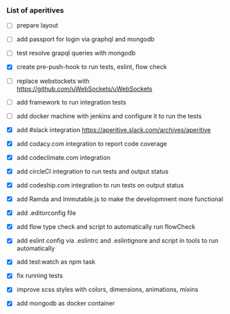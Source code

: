 ### List of aperitives

- [ ] prepare layout
- [ ] add passport for login via graphql and mongodb
- [ ] test resolve grapql queries with mongodb
- [x] create pre-push-hook to run tests, eslint, flow check
- [ ] replace webstockets with https://github.com/uWebSockets/uWebSockets
- [ ] add framework to run integration tests
- [ ] add docker machine with jenkins and configure it to run the tests
- [x] add #slack integration https://aperitive.slack.com/archives/aperitive
- [x] add codacy.com integration to report code coverage
- [x] add codeclimate.com integration
- [x] add circleCI integration to run tests and output status
- [x] add codeship.com integration to run tests on output status
- [x] add Ramda and Immutable.js to make the developmnent more functional
- [x] add .editorconfig file
- [x] add flow type check and script to automatically run flowCheck
- [x] add eslint config via .eslintrc and .eslintignore and script in tools to run automatically
- [x] add test:watch as npm task
- [x] fix running tests
- [x] improve scss styles with colors, dimensions, animations, mixins
- [x] add mongodb as docker container


